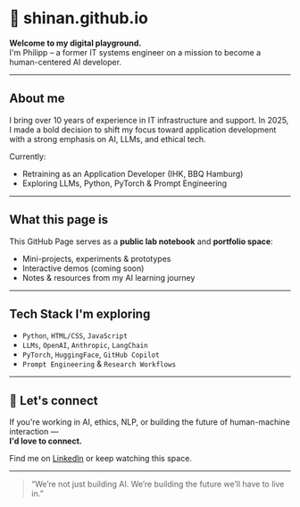 # 👾 shinan.github.io

**Welcome to my digital playground.**  
I'm Philipp – a former IT systems engineer on a mission to become a human-centered AI developer.

---

## About me

I bring over 10 years of experience in IT infrastructure and support. In 2025, I made a bold decision to shift my focus toward application development with a strong emphasis on AI, LLMs, and ethical tech.

Currently:
- Retraining as an Application Developer (IHK, BBQ Hamburg)
- Exploring LLMs, Python, PyTorch & Prompt Engineering

---

## What this page is

This GitHub Page serves as a **public lab notebook** and **portfolio space**:
- Mini-projects, experiments & prototypes
- Interactive demos (coming soon)
- Notes & resources from my AI learning journey

---

## Tech Stack I'm exploring

- `Python`, `HTML/CSS`, `JavaScript`
- `LLMs`, `OpenAI`, `Anthropic`, `LangChain`
- `PyTorch`, `HuggingFace`, `GitHub Copilot`
- `Prompt Engineering` & `Research Workflows`

---

## 💬 Let's connect

If you're working in AI, ethics, NLP, or building the future of human-machine interaction —  
**I'd love to connect.**

Find me on [LinkedIn](https://www.linkedin.com/in/philipp-prinzen-46a51a166/) or keep watching this space.

---

> “We’re not just building AI. We’re building the future we’ll have to live in.”
